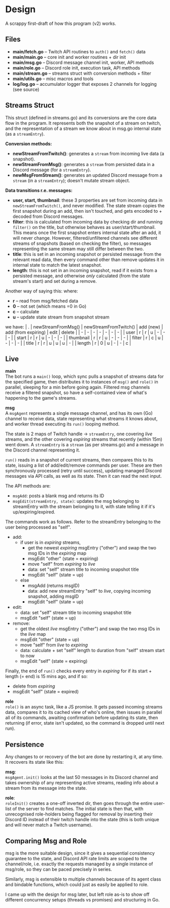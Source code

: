 # Design
A scrappy first-draft of how this program (v2) works.

## Files
* **main/fetch.go** – Twitch API routines to `auth()` and `fetch()` data
* **main/main.go** – core init and worker routines + dir init
* **main/msg.go** – Discord message channel init, worker, API methods
* **main/role.go** – Discord role init, execution task, API methods
* **main/stream.go** – streams struct with conversion methods + filter
* **main/utils.go** – misc macros and tools
* **log/log.go** – accumulator logger that exposes 2 channels for logging (see source)

## Streams Struct
This struct (defined in streams.go) and its conversions are the core data flow in the program. It represents both the snapshot of a stream on twitch, and the representation of a stream we know about in msg.go internal state (as a `streamEntry`).

**Conversion methods:**
* **newStreamFromTwitch()**: generates a `stream` from incoming live data (a snapshot).
* **newStreamFromMsg()**: generates a `stream` from persisted data in a Discord message (for a `streamEntry`).
* **newMsgFromStream()**: generates an updated Discord message from a `stream` (in a `streamEntry`); doesn't mutate stream object.

**Data transitions r.e. messages:**
* **user, start, thumbnail**: these 3 properties are set from incoming data in `newStreamFromTwitch()`, and never modified. The state stream copies the first snapshot during an add, then isn't touched, and gets encoded to + decoded from Discord messages.
* **filter**: this is calculated from incoming data by checking dir and running `filter()` on the title, but otherwise behaves as user/start/thumbnail. This means once the first snapshot enters internal state after an add, it will never change. However, filtered/unfiltered channels see different streams of snapshots (based on checking the filter), so messages representing the same stream may still differ between the two.
* **title**: this is set in an incoming snapshot or persisted message from the relevant read data, then every command other than remove updates it in internal state to match the latest snapshot.
* **length**: this is not set in an incoming snapshot, read if it exists from a persisted message, and otherwise *only* calculated (from the state stream's start) and set during a remove.

Another way of saying this: where:
* **r** – read from msg/fetched data
* **0** – not set (which means =0 in Go)
* **c** – calculate
* **u** – update state stream from snapshot stream

we have:
| . | newStreamFromMsg() | newStreamFromTwitch() | add (new) | add (from expiring) | edit | delete |
| -         | - | - | - | - | - | - |
| user      | r | r | u | - | - | - |
| start     | r | r | u | - | - | - |
| thumbnail | r | r | u | - | - | - |
| filter    | r | c | u | - | - | - |
| title     | r | r | u | u | u | - |
| length    | r | 0 | u | - | - | c |

## Live
**main**  
The bot runs a `main()` loop, which sync pulls a snapshot of streams data for the specified game, then distributes it to instances of `msg()` and `role()` in parallel, sleeping for a min before going again. Filtered msg channels receive a filtered snapshot, so have a self-contained view of what's happening to the game's streams.

**msg**  
A `msgAgent` represents a single message channel, and has its own (Go) channel to receive data, state representing what streams it knows about, and worker thread executing its `run()` looping method.

The state is 2 maps of Twitch handle → `streamEntry`, one covering *live* streams, and the other covering *expiring* streams that recently (within 15m) went down. A `streamEntry` is a `stream` (as per streams.go) and a message in the Discord channel representing it.

`run()` reads in a snapshot of current streams, then compares this to its state, issuing a list of add/edit/remove commands per user. These are then synchronously processed (retry until success), updating managed Discord messages via API calls, as well as its state. Then it can read the next input.

The API methods are:
* `msgAdd`: posts a blank msg and returns its ID
* `msgEdit(streamEntry, state)`: updates the msg belonging to streamEntry with the stream belonging to it, with state telling it if it's up/expiring/expired.

The commands work as follows. Refer to the streamEntry belonging to the user being processed as "self".
* add:
	* if user is in *expiring* streams,
		* get the newest *expiring* msgEntry ("other") and swap the two msg IDs in the *expiring* map
		* msgEdit "other" (state = expiring)
		* move "self" from *expiring* to *live*
		* data: set "self" stream title to incoming snapshot title
		* msgEdit "self" (state = up)
	* else
		* msgAdd (returns msgID)
		* data: add new streamEntry "self" to *live*, copying incoming snapshot, adding msgID
		* msgEdit "self" (state = up)
* edit:
	* data: set "self" stream title to incoming snapshot title
	* msgEdit "self" (state = up)
* remove:
	* get the oldest *live* msgEntry ("other") and swap the two msg IDs in the *live* map
	* msgEdit "other" (state = up)
	* move "self" from *live* to *expiring*
	* data: calculate + set "self" length to duration from "self" stream start to now
	* msgEdit "self" (state = expiring)

Finally, the end of `run()` checks every entry in *expiring* for if its start + length (= end) is 15 mins ago, and if so:
* delete from *expiring*
* msgEdit "self" (state = expired)

**role**  
`role()` is an async task, like a JS promise. It gets passed incoming streams data, compares it to its cached view of who's online, then issues in parallel all of its commands, awaiting confirmation before updating its state, then returning (if error, state isn't updated, so the command is dropped until next run).

## Persistence
Any changes to or recovery of the bot are done by restarting it, at any time. It recovers its state like this:

**msg**:  
`msgAgent.init()` looks at the last 50 messages in its Discord channel and takes ownership of any representing active streams, reading info about a stream from its message into the state.

**role**:  
`roleInit()` creates a one-off inverted dir, then goes through the entire user-list of the server to find matches. The initial state is then that, with unrecognised role-holders being flagged for removal by inserting their Discord ID instead of their twitch handle into the state (this is both unique and will never match a Twitch username).

## Comparing Msg and Role
msg is the more suitable design, since it gives a sequential consistency guarantee to the state, and Discord API rate limits are scoped to the channel/role, i.e. exactly the requests managed by a single instance of msg/role, so they can be paced precisely in series.

Similarly, msg is extensible to multiple channels because of its agent class and bindable functions, which could just as easily be applied to role.

I came up with the design for msg later, but left role as-is to show off different concurrency setups (threads vs promises) and structuring in Go.
